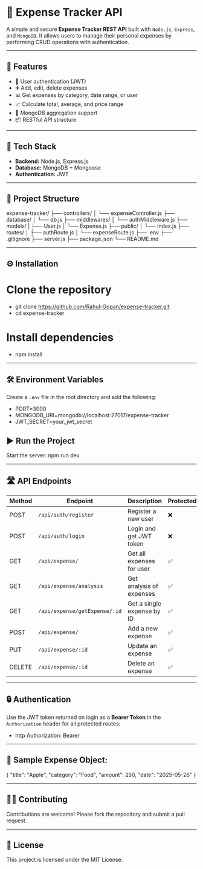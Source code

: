
# 🧾 Expense Tracker API

A simple and secure **Expense Tracker REST API** built with `Node.js`, `Express`, and `MongoDB`. It allows users to manage their personal expenses by performing CRUD operations with authentication.

---

## 📌 Features

- 🔐 User authentication (JWT)
- ➕ Add, edit, delete expenses
- 📊 Get expenses by category, date range, or user
- 📈 Calculate total, average, and price range
- 📁 MongoDB aggregation support
- 📦 RESTful API structure

---

## 🚀 Tech Stack

- **Backend:** Node.js, Express.js
- **Database:** MongoDB + Mongoose
- **Authentication:** JWT

---
## 📁 Project Structure
expense-tracker/
    ├── controllers/
    │   └── expenseController.js
    ├── database/
    │   └── db.js
    ├── middlewares/
    │   └── authMiddleware.js
    ├── models/
    |   ├── User.js
    │   └── Expense.js
    ├── public/
    │   └── index.js
    ├── routes/
    │   ├── authRoute.js
    │   └── expenseRoute.js
    ├── .env
    ├── .gitignore
    ├── server.js
    ├── package.json
    └── README.md

---

## ⚙️ Installation

# Clone the repository
- git clone https://github.com/Rahul-Gopan/expense-tracker.git
- cd expense-tracker

# Install dependencies
- npm install

---

## 🛠️ Environment Variables

Create a `.env` file in the root directory and add the following:

- PORT=3000
- MONGODB_URI=mongodb://localhost:27017/expense-tracker
- JWT_SECRET=your_jwt_secret

## ▶️ Run the Project
Start the server: 
npm run dev

---

## 🛣️ API Endpoints

| Method | Endpoint                     | Description                       | Protected |
|--------|------------------------------|-----------------------------------|-----------|
| POST   | `/api/auth/register`         | Register a new user               | ❌        |
| POST   | `/api/auth/login`            | Login and get JWT token           | ❌        |
| GET    | `/api/expense/`              | Get all expenses for user         | ✅        |
| GET    | `/api/expense/analysis`      | Get analysis of expenses          | ✅        |
| GET    | `/api/expense/getExpense/:id`| Get a single expense by ID        | ✅        |
| POST   | `/api/expense/`              | Add a new expense                 | ✅        |
| PUT    | `/api/expense/:id`           | Update an expense                 | ✅        |
| DELETE | `/api/expense/:id`           | Delete an expense                 | ✅        |


---

## 🔒 Authentication

Use the JWT token returned on login as a **Bearer Token** in the `Authorization` header for all protected routes:

- http
Authorization: Bearer <your-token>

---

## 🧪 Sample Expense Object:
{
  "title": "Apple",
  "category": "Food",
  "amount": 250,
  "date": "2025-05-26"
}


---

## 🧑‍💻 Contributing
Contributions are welcome! Please fork the repository and submit a pull request.

---

## 📄 License
This project is licensed under the MIT License.
